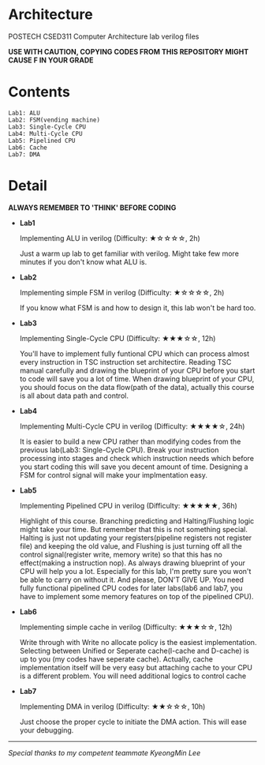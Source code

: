 # Architecture
POSTECH CSED311 Computer Architecture lab verilog files

**USE WITH CAUTION, COPYING CODES FROM THIS REPOSITORY MIGHT CAUSE F IN YOUR GRADE** 

# Contents
    Lab1: ALU
    Lab2: FSM(vending machine)
    Lab3: Single-Cycle CPU
    Lab4: Multi-Cycle CPU
    Lab5: Pipelined CPU
    Lab6: Cache
    Lab7: DMA
    
# Detail


**ALWAYS REMEMBER TO 'THINK' BEFORE CODING**


+ **Lab1**

    Implementing ALU in verilog (Difficulty: ★☆☆☆☆, 2h)
    
    Just a warm up lab to get familiar with verilog. Might take few more minutes if you don't know what ALU is.
    
    
+ **Lab2**

    Implementing simple FSM in verilog (Difficulty:  ★☆☆☆☆, 2h)
    
    If you know what FSM is and how to design it, this lab won't be hard too.
    
    
+ **Lab3**

    Implementing Single-Cycle CPU (Difficulty:  ★★★☆☆, 12h)
    
    You'll have to implement fully funtional CPU which can process almost every instruction in TSC instruction set architectire. 
    Reading TSC manual carefully and drawing the blueprint of your CPU before you start to code will save you a lot of time. 
    When drawing blueprint of your CPU, you should focus on the data flow(path of the data), actually this course is all about data path and control.


+ **Lab4**

    Implementing Multi-Cycle CPU in verilog (Difficulty:  ★★★★☆, 24h)
    
    It is easier to build a new CPU rather than modifying codes from the previous lab(Lab3: Single-Cycle CPU).
    Break your instruction processing into stages and check which instruction needs which before you start coding this will save you decent amount of time.
    Designing a FSM for control signal will make your implmentation easy.
    
+ **Lab5**

    Implementing Pipelined CPU in verilog (Difficulty:  ★★★★★, 36h)
    
    Highlight of this course. Branching predicting and Halting/Flushing logic might take your time. But remember that this is not something special.
    Halting is just not updating your registers(pipeline registers not register file) and keeping the old value, 
    and Flushing is just turning off all the control signal(register write, memory write) so that this has no effect(making a instruction nop).
    As always drawing blueprint of your CPU will help you a lot. Especially for this lab, I'm pretty sure you won't be able to carry on without it.
    And please, DON'T GIVE UP. You need fully functional pipelined CPU codes for later labs(lab6 and lab7, you have to implement some memory features on top of the pipelined CPU).
    
    
+ **Lab6**

    Implementing simple cache in verilog (Difficulty:  ★★★☆☆, 12h)
    
    Write through with Write no allocate policy is the easiest implementation. 
    Selecting between Unified or Seperate cache(I-cache and D-cache) is up to you (my codes have seperate cache).
    Actually, cache implementation itself will be very easy but attaching cache to your CPU is a different problem. 
    You will need additional logics to control cache
    
    
+ **Lab7**

    Implementing DMA in verilog (Difficulty:  ★★☆☆☆, 10h)
    
    Just choose the proper cycle to initiate the DMA action. This will ease your debugging.
    
***    
 *_Special thanks to my competent teammate KyeongMin Lee_*  
    
